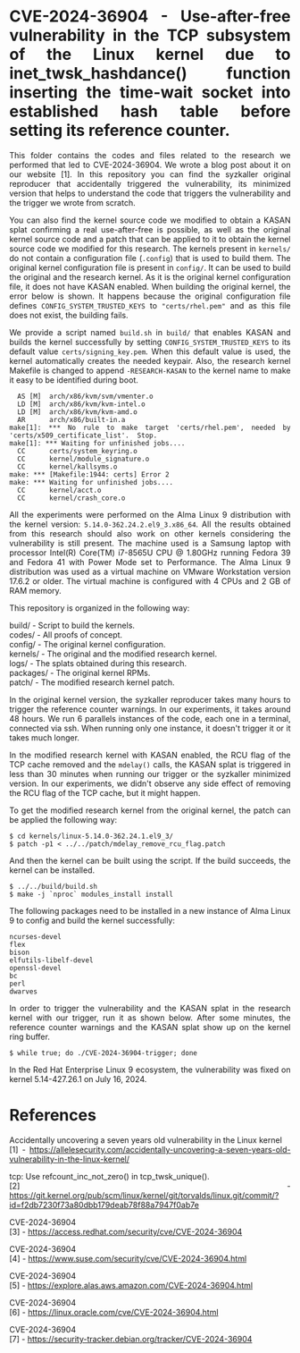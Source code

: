 <div align="justify">
<h1>CVE-2024-36904 - Use-after-free vulnerability in the TCP subsystem of the Linux kernel due to inet_twsk_hashdance() function inserting the time-wait socket into established hash table before setting its reference counter.</h1>

This folder contains the codes and files related to the research we performed that led to CVE-2024-36904. We wrote a blog post about it on our website [1]. In this repository you can find the syzkaller original reproducer that accidentally triggered the vulnerability, its minimized version that helps to understand the code that triggers the vulnerability and the trigger we wrote from scratch. 

You can also find the kernel source code we modified to obtain a KASAN splat confirming a real use-after-free is possible, as well as the original kernel source code and a patch that can be applied to it to obtain the kernel source code we modified for this research. The kernels present in `kernels/` do not contain a configuration file (`.config`) that is used to build them. The original kernel configuration file is 
present in `config/`. It can be used to build the original and the research kernel. As it is the original kernel configuration file, it does not have KASAN enabled. When building the original kernel, the error below is shown. It happens because the original configuration file defines `CONFIG_SYSTEM_TRUSTED_KEYS` to `"certs/rhel.pem"` and as this file does not exist, the building fails. 

We provide a script named `build.sh` in `build/` that enables KASAN and builds the kernel successfully by setting `CONFIG_SYSTEM_TRUSTED_KEYS` to its default value `certs/signing_key.pem`. When this default value is used, the kernel automatically creates the needed keypair. Also, the research kernel Makefile is changed to append `-RESEARCH-KASAN` to the kernel name to make it easy to be identified during boot.

```
  AS [M]  arch/x86/kvm/svm/vmenter.o
  LD [M]  arch/x86/kvm/kvm-intel.o
  LD [M]  arch/x86/kvm/kvm-amd.o
  AR      arch/x86/built-in.a
make[1]: *** No rule to make target 'certs/rhel.pem', needed by 'certs/x509_certificate_list'.  Stop.
make[1]: *** Waiting for unfinished jobs....
  CC      certs/system_keyring.o
  CC      kernel/module_signature.o
  CC      kernel/kallsyms.o
make: *** [Makefile:1944: certs] Error 2
make: *** Waiting for unfinished jobs....
  CC      kernel/acct.o
  CC      kernel/crash_core.o
```

All the experiments were performed on the Alma Linux 9 distribution with the kernel version: `5.14.0-362.24.2.el9_3.x86_64`. All the results obtained from this research should also work on other kernels considering the vulnerability is still present. The machine used is a Samsung laptop with processor Intel(R) Core(TM) i7-8565U CPU @ 1.80GHz running Fedora 39 and Fedora 41 with Power Mode set to Performance. The Alma
Linux 9 distribution was used as a virtual machine on VMware Workstation version 17.6.2 or older. The virtual machine is configured with 4 CPUs and 2 GB of RAM memory.

This repository is organized in the following way:

build/ - Script to build the kernels.\
codes/ - All proofs of concept.\
config/ - The original kernel configuration.\
kernels/ - The original and the modified research kernel.\
logs/ - The splats obtained during this research.\
packages/ - The original kernel RPMs.\
patch/ - The modified research kernel patch.

In the original kernel version, the syzkaller reproducer takes many hours to trigger the reference counter warnings. In our experiments, it takes around 48 hours. We run 6 parallels instances of the code, each one in a terminal, connected via ssh. When running only one instance, it doesn't trigger it or it takes much longer.

In the modified research kernel with KASAN enabled, the RCU flag of the TCP cache removed and the `mdelay()` calls, the KASAN splat is triggered in less than 30 minutes when running our trigger or the syzkaller minimized version. In our experiments, we didn't observe any side effect of removing the RCU flag of the TCP cache, but it might happen.

To get the modified research kernel from the original kernel, the patch can be applied the following way:

```
$ cd kernels/linux-5.14.0-362.24.1.el9_3/
$ patch -p1 < ../../patch/mdelay_remove_rcu_flag.patch
```

And then the kernel can be built using the script. If the build succeeds, the kernel can be installed.

```
$ ../../build/build.sh
$ make -j `nproc` modules_install install
```

The following packages need to be installed in a new instance of Alma Linux 9 to config and build the kernel successfully:

```
ncurses-devel
flex
bison
elfutils-libelf-devel
openssl-devel
bc
perl
dwarves
```

In order to trigger the vulnerability and the KASAN splat in the research kernel with our trigger, run it as shown below. After some minutes, the reference counter warnings and the KASAN splat show up on the kernel ring buffer.

```
$ while true; do ./CVE-2024-36904-trigger; done
```

In the Red Hat Enterprise Linux 9 ecosystem, the vulnerability was fixed on kernel 5.14-427.26.1 on July 16, 2024.

# References

Accidentally uncovering a seven years old vulnerability in the Linux kernel\
[1] - https://allelesecurity.com/accidentally-uncovering-a-seven-years-old-vulnerability-in-the-linux-kernel/

tcp: Use refcount_inc_not_zero() in tcp_twsk_unique().\
[2] - https://git.kernel.org/pub/scm/linux/kernel/git/torvalds/linux.git/commit/?id=f2db7230f73a80dbb179deab78f88a7947f0ab7e

CVE-2024-36904\
[3] - https://access.redhat.com/security/cve/CVE-2024-36904

CVE-2024-36904\
[4] - https://www.suse.com/security/cve/CVE-2024-36904.html

CVE-2024-36904\
[5] - https://explore.alas.aws.amazon.com/CVE-2024-36904.html

CVE-2024-36904\
[6] - https://linux.oracle.com/cve/CVE-2024-36904.html

CVE-2024-36904\
[7] - https://security-tracker.debian.org/tracker/CVE-2024-36904
</div>
